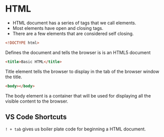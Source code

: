 # HTML

- HTML document has a series of tags that we call elements.
- Most elements have open and closing tags.
- There are a few elements that are considered self closing.

```html
<!DOCTYPE html>
```

Defines the document and tells the browser is is an HTML5 document

```html
<title>Basic HTML</title>
```

Title element tells the browser to display in the tab of the browser window the title.

```html
<body></body>
```

The body element is a container that will be used for displaying all the visible content to the browser.

## VS Code Shortcuts

`! + tab` gives us boiler plate code for beginning a HTML document.

